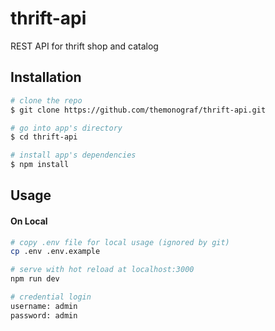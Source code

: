 # thrift-api
REST API for thrift shop and catalog

## Installation

``` bash
# clone the repo
$ git clone https://github.com/themonograf/thrift-api.git

# go into app's directory
$ cd thrift-api

# install app's dependencies
$ npm install
```

## Usage

#### On Local

``` bash
# copy .env file for local usage (ignored by git)
cp .env .env.example

# serve with hot reload at localhost:3000
npm run dev

# credential login
username: admin
password: admin